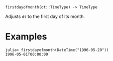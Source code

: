 ```
firstdayofmonth(dt::TimeType) -> TimeType
```

Adjusts `dt` to the first day of its month.

# Examples

```jldoctest
julia> firstdayofmonth(DateTime("1996-05-20"))
1996-05-01T00:00:00
```
